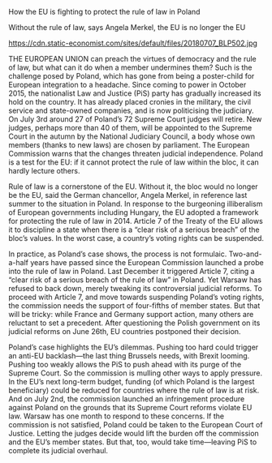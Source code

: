 How the EU is fighting to protect the rule of law in Poland

Without the rule of law, says Angela Merkel, the EU is no longer the EU

https://cdn.static-economist.com/sites/default/files/20180707_BLP502.jpg

THE EUROPEAN UNION can preach the virtues of democracy and the rule of law, but what can it do when a member undermines them? Such is the challenge posed by Poland, which has gone from being a poster-child for European integration to a headache. Since coming to power in October 2015, the nationalist Law and Justice (PiS) party has gradually increased its hold on the country. It has already placed cronies in the military, the civil service and state-owned companies, and is now politicising the judiciary. On July 3rd around 27 of Poland’s 72 Supreme Court judges will retire. New judges, perhaps more than 40 of them, will be appointed to the Supreme Court in the autumn by the National Judiciary Council, a body whose own members (thanks to new laws) are chosen by parliament. The European Commission warns that the changes threaten judicial independence. Poland is a test for the EU: if it cannot protect the rule of law within the bloc, it can hardly lecture others.

Rule of law is a cornerstone of the EU. Without it, the bloc would no longer be the EU, said the German chancellor, Angela Merkel, in reference last summer to the situation in Poland. In response to the burgeoning illiberalism of European governments including Hungary, the EU adopted a framework for protecting the rule of law in 2014. Article 7 of the Treaty of the EU allows it to discipline a state when there is a “clear risk of a serious breach” of the bloc’s values. In the worst case, a country’s voting rights can be suspended.

In practice, as Poland’s case shows, the process is not formulaic. Two-and-a-half years have passed since the European Commission launched a probe into the rule of law in Poland. Last December it triggered Article 7, citing a “clear risk of a serious breach of the rule of law” in Poland. Yet Warsaw has refused to back down, merely tweaking its controversial judicial reforms. To proceed with Article 7, and move towards suspending Poland’s voting rights, the commission needs the support of four-fifths of member states. But that will be tricky: while France and Germany support action, many others are reluctant to set a precedent. After questioning the Polish government on its judicial reforms on June 26th, EU countries postponed their decision.

Poland’s case highlights the EU’s dilemmas. Pushing too hard could trigger an anti-EU backlash—the last thing Brussels needs, with Brexit looming. Pushing too weakly allows the PiS to push ahead with its purge of the Supreme Court. So the commission is mulling other ways to apply pressure. In the EU’s next long-term budget, funding (of which Poland is the largest beneficiary) could be reduced for countries where the rule of law is at risk. And on July 2nd, the commission launched an infringement procedure against Poland on the grounds that its Supreme Court reforms violate EU law. Warsaw has one month to respond to these concerns. If the commission is not satisfied, Poland could be taken to the European Court of Justice. Letting the judges decide would lift the burden off the commission and the EU’s member states. But that, too, would take time—leaving PiS to complete its judicial overhaul.